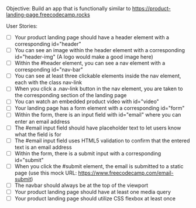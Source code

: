 Objective: Build an app that is functionally similar to https://product-landing-page.freecodecamp.rocks

User Stories:

- [ ] Your product landing page should have a header element with a corresponding id="header"
- [ ] You can see an image within the header element with a corresponding id="header-img" (A logo would make a good image here)
- [ ] Within the #header element, you can see a nav element with a corresponding id="nav-bar"
- [ ] You can see at least three clickable elements inside the nav element, each with the class nav-link
- [ ] When you click a .nav-link button in the nav element, you are taken to the corresponding section of the landing page
- [ ] You can watch an embedded product video with id="video"
- [ ] Your landing page has a form element with a corresponding id="form"
- [ ] Within the form, there is an input field with id="email" where you can enter an email address
- [ ] The #email input field should have placeholder text to let users know what the field is for
- [ ] The #email input field uses HTML5 validation to confirm that the entered text is an email address
- [ ] Within the form, there is a submit input with a corresponding id="submit"
- [ ] When you click the #submit element, the email is submitted to a static page (use this mock URL: https://www.freecodecamp.com/email-submit)
- [ ] The navbar should always be at the top of the viewport
- [ ] Your product landing page should have at least one media query
- [ ] Your product landing page should utilize CSS flexbox at least once